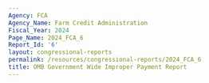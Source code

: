 ```yaml
---
Agency: FCA
Agency_Name: Farm Credit Administration
Fiscal_Year: 2024
Page_Name: 2024_FCA_6
Report_Id: '6'
layout: congressional-reports
permalink: /resources/congressional-reports/2024_FCA_6
title: OMB Government Wide Improper Payment Report
---
```

